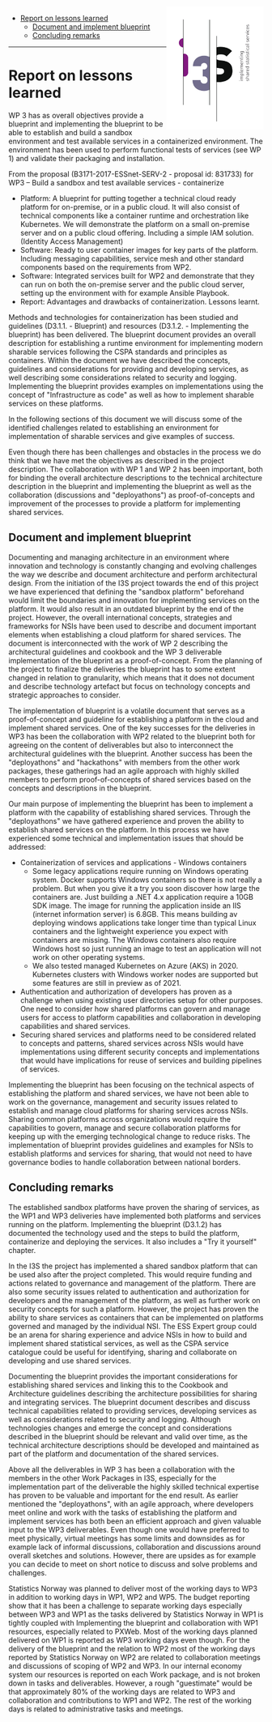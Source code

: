 <img align="right" src="../../communication/i3s-logo-1-small.png" alt="I3S logo"/>

* [Report on lessons learned](#report-on-lessons-learned)
  * [Document and implement blueprint](#document-and-implement-blueprint)
  * [Concluding remarks](#concluding-remarks)

---

# Report on lessons learned
WP 3 has as overall objectives provide a blueprint and implementing the blueprint to be able to establish and build a sandbox environment and test available services in a containerized environment. The environment has been used to perform functional tests of services (see WP 1) and validate their packaging and installation.

From the proposal (B3171-2017-ESSnet-SERV-2 - proposal id: 831733) for WP3 – Build a sandbox and test available services - containerize
* Platform: A blueprint for putting together a technical cloud ready platform for on-premise, or in a public cloud. It will also consist of technical components like a container runtime and orchestration like Kubernetes. We will demonstrate the platform on a small on-premise server and on a public cloud offering. Including a simple IAM solution. (Identity Access Management)
* Software: Ready to user container images for key parts of the platform. Including messaging capabilities, service mesh and other standard components based on the requirements from WP2.
* Software: Integrated services built for WP2 and demonstrate that they can run on both the on-premise server and the public cloud server, setting up the environment with for example Ansible
Playbook.
* Report: Advantages and drawbacks of containerization. Lessons learnt.

Methods and technologies for containerization has been studied and guidelines (D3.1.1. - Blueprint) and resources (D3.1.2. - Implementing the blueprint) has been delivered. The blueprint document provides an overall description for establishing a runtime environment for implementing modern sharable services following the CSPA standards and principles as containers. Within the document we have described the concepts, guidelines and considerations for providing and developing services, as well describing some considerations related to security and logging. Implementing the blueprint provides examples on implementations using the concept of "Infrastructure as code" as well as how to implement sharable services on these platforms.

In the following sections of this document we will discuss some of the identified challenges related to establishing an environment for implementation of sharable services and give examples of success.

Even though there has been challenges and obstacles in the process we do think that we have met the objectives as described in the project description. The collaboration with WP 1 and WP 2 has been important, both for binding the overall architecture descriptions to the technical architecture description in the blueprint and implementing the blueprint as well as the collaboration (discussions and "deployathons") as proof-of-concepts and improvement of the processes to provide a platform for implementing shared services.

## Document and implement blueprint
Documenting and managing architecture in an environment where innovation and technology is constantly changing and evolving challenges the way we describe and document architecture and perform architectural design. From the initiation of the I3S project towards the end of this project we have experienced that defining the "sandbox platform" beforehand would limit the boundaries and innovation for implementing services on the platform. It would also result in an outdated blueprint by the end of the project. However, the overall international concepts, strategies and frameworks for NSIs have been used to describe and document important elements when establishing a cloud platform for shared services. The document is interconnected with the work of WP 2 describing the architectural guidelines and cookbook and the WP 3 deliverable implementation of the blueprint as a proof-of-concept. From the planning of the project to finalize the deliveries the blueprint has to some extent changed in relation to granularity, which means that it does not document and describe technology artefact but focus on technology concepts and strategic approaches to consider.

The implementation of blueprint is a volatile document that serves as a proof-of-concept and guideline for establishing a platform in the cloud and implement shared services. One of the key successes for the deliveries in WP3 has been the collaboration with WP2 related to the blueprint both for agreeing on the content of deliverables but also to interconnect the architectural guidelines with the blueprint. Another success has been the "deployathons" and "hackathons" with members from the other work packages, these gatherings had an agile approach with highly skilled members to perform proof-of-concepts of shared services based on the concepts and descriptions in the blueprint.

Our main purpose of implementing the blueprint has been to implement a platform with the capability of establishing shared services. Through the "deployathons" we have gathered experience and proven the ability to establish shared services on the platform. In this process we have experienced some technical and implementation issues that should be addressed: 

- Containerization of services and applications - Windows containers
  - Some legacy applications require running on Windows operating system. Docker supports Windows containers so there is not really a problem. But when you give it a try you soon discover how large the containers are. Just building a .NET 4.x application require a 10GB SDK image. The image for running the application inside an IIS (internet information server) is 6.8GB. This means building av deploying windows applications take longer time than typical Linux containers and the lightweight experience you expect with containers are missing. The Windows containers also require Windows host so just running an image to test an application will not work on other operating systems. 
  - We also tested managed Kubernetes on Azure (AKS) in 2020. Kubernetes clusters with  Windows worker nodes are supported but some features are still in preview as of 2021.
- Authentication and authorization of developers has proven as a challenge when using existing user directories setup for other purposes. One need to consider how shared platforms can govern and manage users for access to platform capabilities and collaboration in developing capabilities and shared services. 
- Securing shared services and platforms need to be considered related to concepts and patterns, shared services across NSIs would have implementations using different security concepts and implementations that would have implications for reuse of services and building pipelines of services.  

Implementing the blueprint has been focusing on the technical aspects of establishing the platform and shared services, we have not been able to work on the governance, management and security issues related to establish and manage cloud platforms for sharing services across NSIs. Sharing common platforms across organizations would require the capabilities to govern, manage and secure collaboration platforms for keeping up with the emerging technological change to reduce risks. The implementation of blueprint provides guidelines and examples for NSIs to establish platforms and services for sharing, that would not need to have governance bodies to handle collaboration between national borders.

## Concluding remarks
The established sandbox platforms have proven the sharing of services, as the WP1 and WP3 deliveries have implemented both platforms and services running on the platform. Implementing the blueprint (D3.1.2) has documented the technology used and the steps to build the platform, containerize and deploying the services. It also includes a "Try it yourself" chapter. 

In the I3S the project has implemented a shared sandbox platform that can be used also after the project completed. This would require funding and actions related to governance and management of the platform. There are also some security issues related to authentication and authorization for developers and the management of the platform, as well as further work on security concepts for such a platform. However, the project has proven the ability to share services as containers that can be implemented on platforms governed and managed by the individual NSI. The ESS Expert group could be an arena for sharing experience and advice NSIs in how to build and implement shared statistical services, as well as the CSPA service catalogue could be useful for identifying, sharing and collaborate on developing and use shared services. 

Documenting the blueprint provides the important considerations for establishing shared services and linking this to the Cookbook and Architecture guidelines describing the architecture possibilities for sharing and integrating services. The blueprint document describes and discuss technical capabilities related to providing services, developing services as well as considerations related to security and logging. Although technologies changes and emerge the concept and considerations described in the blueprint should be relevant and valid over time, as the technical architecture descriptions should be developed and maintained as part of the platform and documentation of the shared services. 

Above all the deliverables in WP 3 has been a collaboration with the members in the other Work Packages in I3S, especially for the implementation part of the deliverable the highly skilled technical expertise has proven to be valuable and important for the end result. As earlier mentioned the "deployathons", with an agile approach, where developers meet online and work with the tasks of establishing the platform and implement services has both been an efficient approach and given valuable input to the WP3 deliverables. Even though one would have preferred to meet physically, virtual meetings has some limits and downsides as for example lack of informal discussions, collaboration and discussions around overall sketches and solutions. However, there are upsides as for example you can decide to meet on short notice to discuss and solve problems and challenges.

Statistics Norway was planned to deliver most of the working days to WP3 in addition to working days in WP1, WP2 and WP5. The budget reporting show that it has been a challenge to separate working days especially between WP3 and WP1 as the tasks delivered by Statistics Norway in WP1 is tightly coupled with Implementing the blueprint and collaboration with WP1 resources, especially related to PXWeb. Most of the working days planned delivered on WP1 is reported as WP3 working days even though. For the delivery of the blueprint and the relation to WP2 most of the working days reported by Statistics Norway on WP2 are related to collaboration meetings and discussions of scoping of WP2 and WP3. In our internal economy system our resources is reported on each Work package, and is not broken down in tasks and deliverables. However, a rough "guestimate" would be that approximately 80% of the working days are related to WP3 and collaboration and contributions to WP1 and WP2. The rest of the working days is related to administrative tasks and meetings.

